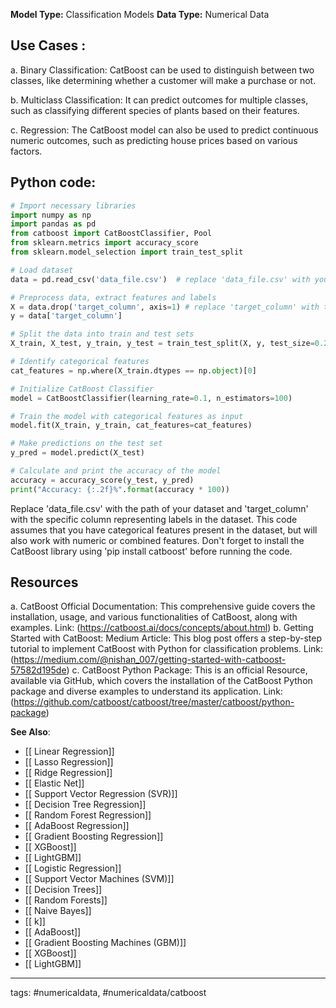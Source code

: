 **Model Type:**  Classification Models
**Data Type:**  Numerical Data

## Use Cases :

a. Binary Classification: CatBoost can be used to distinguish between two classes, like determining whether a customer will make a purchase or not.

b. Multiclass Classification: It can predict outcomes for multiple classes, such as classifying different species of plants based on their features.

c. Regression: The CatBoost model can also be used to predict continuous numeric outcomes, such as predicting house prices based on various factors.


## Python code: 

```python
# Import necessary libraries
import numpy as np
import pandas as pd
from catboost import CatBoostClassifier, Pool
from sklearn.metrics import accuracy_score
from sklearn.model_selection import train_test_split

# Load dataset
data = pd.read_csv('data_file.csv')  # replace 'data_file.csv' with your data file

# Preprocess data, extract features and labels
X = data.drop('target_column', axis=1) # replace 'target_column' with the column representing labels in your dataset
y = data['target_column']

# Split the data into train and test sets
X_train, X_test, y_train, y_test = train_test_split(X, y, test_size=0.2, random_state=42)

# Identify categorical features
cat_features = np.where(X_train.dtypes == np.object)[0]

# Initialize CatBoost Classifier
model = CatBoostClassifier(learning_rate=0.1, n_estimators=100)

# Train the model with categorical features as input
model.fit(X_train, y_train, cat_features=cat_features)

# Make predictions on the test set
y_pred = model.predict(X_test)

# Calculate and print the accuracy of the model
accuracy = accuracy_score(y_test, y_pred)
print("Accuracy: {:.2f}%".format(accuracy * 100))
```
Replace 'data_file.csv' with the path of your dataset and 'target_column' with the specific column representing labels in the dataset. This code assumes that you have categorical features present in the dataset, but will also work with numeric or combined features. Don't forget to install the CatBoost library using 'pip install catboost' before running the code.


## Resources

a. CatBoost Official Documentation: This comprehensive guide covers the installation, usage, and various functionalities of CatBoost, along with examples.
Link: (https://catboost.ai/docs/concepts/about.html)
b. Getting Started with CatBoost: Medium Article: This blog post offers a step-by-step tutorial to implement CatBoost with Python for classification problems.
Link: (https://medium.com/@nishan_007/getting-started-with-catboost-57582d195de)
c. CatBoost Python Package: This is an official Resource, available via GitHub, which covers the installation of the CatBoost Python package and diverse examples to understand its application.
Link: (https://github.com/catboost/catboost/tree/master/catboost/python-package)

**See Also**:

- [[ Linear Regression]]
- [[ Lasso Regression]]
- [[ Ridge Regression]]
- [[ Elastic Net]]
- [[ Support Vector Regression (SVR)]]
- [[ Decision Tree Regression]]
- [[ Random Forest Regression]]
- [[ AdaBoost Regression]]
- [[ Gradient Boosting Regression]]
- [[ XGBoost]]
- [[ LightGBM]]
- [[ Logistic Regression]]
- [[ Support Vector Machines (SVM)]]
- [[ Decision Trees]]
- [[ Random Forests]]
- [[ Naive Bayes]]
- [[ k]]
- [[ AdaBoost]]
- [[ Gradient Boosting Machines (GBM)]]
- [[ XGBoost]]
- [[ LightGBM]]

---
tags: #numericaldata, #numericaldata/catboost
